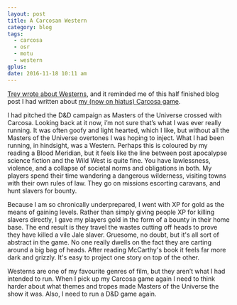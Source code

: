 ```yaml
---
layout: post
title: A Carcosan Western
category: blog
tags: 
  - carcosa
  - osr
  - motu
  - western
gplus: 
date: 2016-11-18 10:11 am
---
```


[Trey wrote about Westerns][1], and it reminded me of this half finished blog post I had written about [my (now on hiatus) Carcosa game][2].

I had pitched the D&D campaign as Masters of the Universe crossed with Carcosa. Looking back at it now, i’m not sure that’s what I was ever really running. It was often goofy and light hearted, which I like, but without all the Masters of the Universe overtones I was hoping to inject. What I had been running, in hindsight, was a Western. Perhaps this is coloured by my reading a Blood Meridian, but it feels like the line between post apocalypse science fiction and the Wild West is quite fine. You have lawlessness, violence, and a collapse of societal norms and obligations in both. My players spend their time wandering a dangerous wilderness, visiting towns with their own rules of law. They go on missions escorting caravans, and hunt slavers for bounty.

Because I am so chronically underprepared, I went with XP for gold as the means of gaining levels. Rather than simply giving people XP for killing slavers directly, I gave my players gold in the form of a bounty in their home base. The end result is they travel the wastes cutting off heads to prove they have killed a vile Jale slaver. Gruesome, no doubt, but it's all sort of abstract in the game. No one really dwells on the fact they are carting around a big bag of heads. After reading McCarthy's book it feels far more dark and grizzly. It's easy to project one story on top of the other.

Westerns are one of my favourite genres of film, but they aren’t what I had intended to run. When I pick up my Carcosa game again I need to think harder about what themes and tropes made Masters of the Universe the show it was. Also, I need to run a D&D game again.

[1]: http://sorcerersskull.blogspot.com/2016/11/on-western.html
[2]: /masters-of-carcosa/